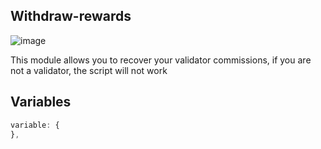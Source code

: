 ## Withdraw-rewards

![image](https://user-images.githubusercontent.com/1071490/186237777-60fa6585-e335-49ac-b7e9-2c07a2f1c5e0.png)

This module allows you to recover your validator commissions, if you are not a validator, the script will not work

## Variables

``` js
variable: {
},
``` 

